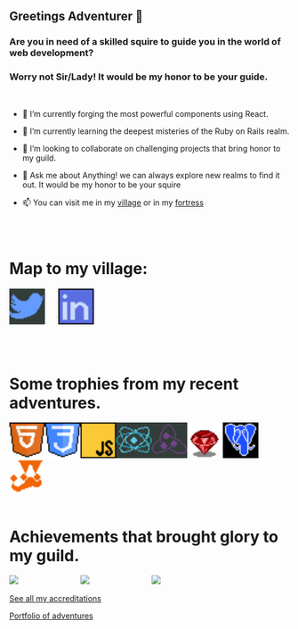 ## Greetings Adventurer 👋

### Are you in need of a skilled squire to guide you in the world of web development?
### Worry not Sir/Lady! It would be my honor to be your guide.
<br>

- 🔭 I’m currently forging the most powerful components using React.

- 🌱 I’m currently learning the deepest misteries of the Ruby on Rails realm.

- 👯 I’m looking to collaborate on challenging projects that bring 
honor to my guild.

- 💬 Ask me about Anything! we can always explore new realms to find it out. It would be my honor to be your squire

- 📫 You can visit me in my [village](https://twitter.com/AbelHerreraZam1) or in my [
fortress](https://www.linkedin.com/in/abelherreraz/)

<br>
<br>

# Map to my village:

[<img src="./assets/twitter.png" width="64px" />][twitter]&nbsp;&nbsp;&nbsp;&nbsp;&nbsp;
[<img src="./assets/linkedin.png" width="64px" />][linkedin]

[twitter]: https://twitter.com/AbelHerreraZam1
[linkedin]: https://www.linkedin.com/in/abelherreraz/

<br>
<br>

# Some trophies from my recent adventures.

<img align="left" src="./assets/html.png" width="64px" />
<img align="left" src="./assets/cssl.png" width="64px" />
<img align="left" src="./assets/js.png" width="64px" />
<img align="left" src="./assets/react.png" width="64px" />
<img align="left" src="./assets/redux.png" width="64px" />
<img align="left" src="./assets/ruby.png" width="64px" />
<img align="left" src="./assets/postgresql.png" width="64px" />

<img  src="./assets/jest.png" width="64px" />

<br>
<br>

# Achievements that brought glory to my guild.


<img align="left" src="https://api.accredible.com/v1/frontend/credential_website_embed_image/badge/44240667" width="128px" />
<img align="left" src="https://api.accredible.com/v1/frontend/credential_website_embed_image/badge/41875040" width="128px" />
<img src="https://api.accredible.com/v1/frontend/credential_website_embed_image/badge/40244624" width="128px" />

<br>

[See all my accreditations](https://www.credential.net/profile/abelherrerazambrano/wallet)


[Portfolio of adventures](https://abel-codes.netlify.app/)
